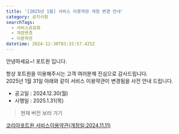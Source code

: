 ```yaml
---
title: '[2025년 1월] 서비스 이용약관 개정 변경 안내'
category: 공지사항
searchTags:
  - 서비스유료화
  - 개정변경
  - 이용약관
datetime: 2024-12-30T03:32:57.425Z
---
```


안녕하세요\~! 포트원 입니다.

항상 포트원을 이용해주시는 고객 여러분께 진심으로 감사드립니다.\
2025년 1월 31일 아래와 같이 서비스 이용약관이 변경됨을 사전 안내 드립니다.

- 공고일 : 2024.12.30(월)
- 시행일 : 2025.1.31(목)

<Highlight text="변경내용" />

<Accordion title="▶ 제 27조 유료플랜 이용요금에 대한 이의신청 및 반환" image="https://help.portone.io/uploads/이용약관 27조.png" />

> 현재 버전 보러 가기

[코리아포트원 서비스이용약관(개정일:2024.11.11)](https://terms.portone.io/?_gl=1*171hbom*_gcl_au*NDcyNjE2NTQ0LjE3MjkwNDY3Nzg.*_ga*MTQzNTc5MTIyMi4xNzIxMTg2MTIx*_ga_PD0FDL16NZ*MTczNTUzNDk4MS4yMDMuMC4xNzM1NTM0OTg2LjU1LjAuMA..)
